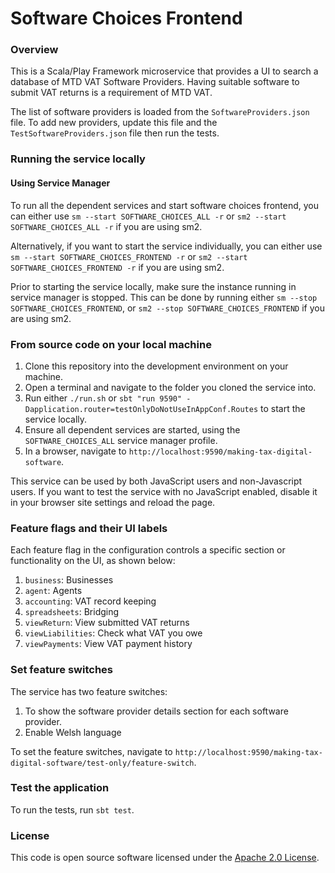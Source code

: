 # Software Choices Frontend

### Overview
This is a Scala/Play Framework microservice that provides a UI to search a database of MTD VAT Software Providers. 
Having suitable software to submit VAT returns is a requirement of MTD VAT.

The list of software providers is loaded from the `SoftwareProviders.json` file. To add new providers, update this file and the `TestSoftwareProviders.json` file then run the tests.

### Running the service locally

#### Using Service Manager
To run all the dependent services and start software choices frontend, you can either use `sm --start SOFTWARE_CHOICES_ALL -r` or `sm2 --start SOFTWARE_CHOICES_ALL -r` if you are using sm2.

Alternatively, if you want to start the service individually, you can either use `sm --start SOFTWARE_CHOICES_FRONTEND -r` or `sm2 --start SOFTWARE_CHOICES_FRONTEND -r` if you are using sm2.

Prior to starting the service locally, make sure the instance running in service manager is stopped. This can be done by running either `sm --stop SOFTWARE_CHOICES_FRONTEND`, or `sm2 --stop SOFTWARE_CHOICES_FRONTEND` if you are using sm2.

### From source code on your local machine
1. Clone this repository into the development environment on your machine.
2. Open a terminal and navigate to the folder you cloned the service into.
3. Run either `./run.sh` or `sbt "run 9590" -Dapplication.router=testOnlyDoNotUseInAppConf.Routes` to start the service locally.
4. Ensure all dependent services are started, using the `SOFTWARE_CHOICES_ALL` service manager profile.
5. In a browser, navigate to `http://localhost:9590/making-tax-digital-software`.

This service can be used by both JavaScript users and non-Javascript users. If you want to test the service with no JavaScript enabled, disable it in your browser site settings and reload the page.

### Feature flags and their UI labels
Each feature flag in the configuration controls a specific section or functionality on the UI, as shown below:
1. `business`: Businesses
2. `agent`: Agents
3. `accounting`: VAT record keeping
4. `spreadsheets`: Bridging
5. `viewReturn`: View submitted VAT returns
6. `viewLiabilities`: Check what VAT you owe
7. `viewPayments`: View VAT payment history

### Set feature switches
The service has two feature switches: 
1. To show the software provider details section for each software provider.
2. Enable Welsh language

To set the feature switches, navigate to `http://localhost:9590/making-tax-digital-software/test-only/feature-switch`.

### Test the application
To run the tests, run `sbt test`.

### License
This code is open source software licensed under the [Apache 2.0 License]("http://www.apache.org/licenses/LICENSE-2.0.html").